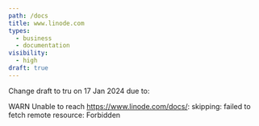 ```yaml
---
path: /docs
title: www.linode.com
types:
  - business
  - documentation
visibility:
  - high
draft: true
---
```


Change draft to tru on 17 Jan 2024 due to:

WARN  Unable to reach https://www.linode.com/docs/: skipping: failed to fetch remote resource: Forbidden
